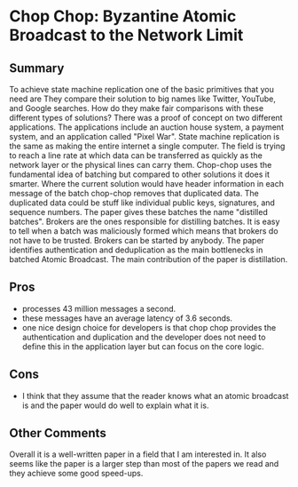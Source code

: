 # Chop Chop: Byzantine Atomic Broadcast to the Network Limit
## Summary
To achieve state machine replication one of the basic primitives that you need are 
They compare their solution to big names like Twitter, YouTube, and Google searches.
How do they make fair comparisons with these different types of solutions?
There was a proof of concept on two different applications.
The applications include an auction house system, a payment system, and an application called "Pixel War".
State machine replication is the same as making the entire internet a single computer.
The field is trying to reach a line rate at which data can be transferred as quickly as the network layer or the physical lines can carry them.
Chop-chop uses the fundamental idea of batching but compared to other solutions it does it smarter.
Where the current solution would have header information in each message of the batch chop-chop removes that duplicated data.
The duplicated data could be stuff like individual public keys, signatures, and sequence numbers.
The paper gives these batches the name "distilled batches".
Brokers are the ones responsible for distilling batches.
It is easy to tell when a batch was maliciously formed which means that brokers do not have to be trusted.
Brokers can be started by anybody.
The paper identifies authentication and deduplication as the main bottlenecks in batched Atomic Broadcast.
The main contribution of the paper is distillation. 

## Pros
- processes 43 million messages a second.
- these messages have an average latency of 3.6 seconds.
- one nice design choice for developers is that chop chop provides the authentication and duplication and the developer does not need to define this in the application layer but can focus on the core logic.

## Cons
- I think that they assume that the reader knows what an atomic broadcast is and the paper would do well to explain what it is.

## Other Comments 
Overall it is a well-written paper in a field that I am interested in.
It also seems like the paper is a larger step than most of the papers we read and they achieve some good speed-ups.

